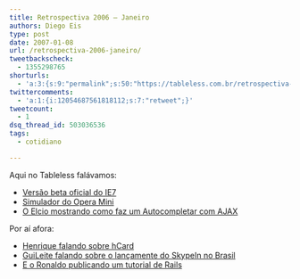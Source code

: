 ```yaml
---
title: Retrospectiva 2006 – Janeiro
authors: Diego Eis
type: post
date: 2007-01-08
url: /retrospectiva-2006-janeiro/
tweetbackscheck:
  - 1355298765
shorturls:
  - 'a:3:{s:9:"permalink";s:50:"https://tableless.com.br/retrospectiva-2006-janeiro";s:7:"tinyurl";s:26:"https://tinyurl.com/3f3wl3w";s:4:"isgd";s:19:"https://is.gd/R65GAQ";}'
twittercomments:
  - 'a:1:{i:12054687561818112;s:7:"retweet";}'
tweetcount:
  - 1
dsq_thread_id: 503036536
tags:
  - cotidiano

---
```

Aqui no Tableless falávamos:

  * [Versão beta oficial do IE7][1]
  * [Simulador do Opera Mini][2]
  * [O Elcio mostrando como faz um Autocompletar com AJAX][3]

Por aí afora:

  * [Henrique falando sobre hCard][4]
  * [GuiLeite falando sobre o lançamente do SkypeIn no Brasil][5]
  * [E o Ronaldo publicando um tutorial de Rails][6]

 [1]: https://tableless.com.br/quer-testar-o-ie-7-beta
 [2]: https://tableless.com.br/experimente-o-opera-mini
 [3]: https://tableless.com.br/auto-completar-ajax-como-o-google-suggest
 [4]: https://www.revolucao.etc.br/archives/hcard/
 [5]: https://www.guileite.com/2006/01/31/skypein-no-brasil/
 [6]: https://logbr.reflectivesurface.com/2005/01/28/tutorial-de-rails/